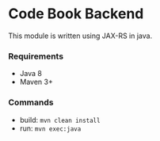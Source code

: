 # Code Book Backend

This module is written using JAX-RS in java.

### Requirements

* Java 8
* Maven 3+

### Commands

* build: `mvn clean install`
* run: `mvn exec:java`
